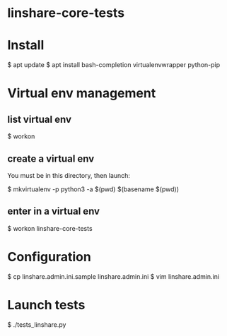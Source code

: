 # linshare-core-tests

# Install 

$ apt update
$ apt install bash-completion virtualenvwrapper python-pip

# Virtual env management

## list virtual env

$ workon

## create a virtual env

You must be in this directory, then launch:

$ mkvirtualenv -p python3 -a $(pwd) $(basename $(pwd))

## enter in a virtual env

$ workon linshare-core-tests


# Configuration

$ cp linshare.admin.ini.sample linshare.admin.ini 
$ vim linshare.admin.ini

# Launch tests

$ ./tests_linshare.py

